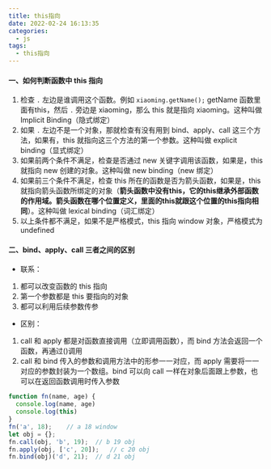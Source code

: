 ```yaml
---
title: this指向
date: 2022-02-24 16:13:35
categories:
  - js
tags:
  - this指向
---
```


#### 一、如何判断函数中 this 指向

1. 检查 `.` 左边是谁调用这个函数。例如 `xiaoming.getName();` getName 函数里面有this，然后 `.` 旁边是 xiaoming，那么 this 就是指向 xiaoming。这种叫做 Implicit Binding（隐式绑定）
2. 如果 `.` 左边不是一个对象，那就检查有没有用到 bind、apply、call 这三个方法，如果有，this 就指向这三个方法的第一个参数。这种叫做 explicit binding（显式绑定）
3. 如果前两个条件不满足，检查是否通过 new 关键字调用该函数，如果是，this 就指向 new 创建的对象。这种叫做 new binding（new 绑定）
4. 如果前三个条件不满足，检查 this 所在的函数是否为箭头函数，如果是，this 就指向箭头函数所绑定的对象（**箭头函数中没有this，它的this继承外部函数的作用域。箭头函数在哪个位置定义，里面的this就跟这个位置的this指向相同**）。这种叫做 lexical binding（词汇绑定）
5. 以上条件都不满足，如果不是严格模式，this 指向 window 对象，严格模式为 undefined

#### 二、bind、apply、call 三者之间的区别

* 联系：
1. 都可以改变函数的 this 指向
2. 第一个参数都是 this 要指向的对象
3. 都可以利用后续参数传参

* 区别：
1. call 和 apply 都是对函数直接调用（立即调用函数），而 bind 方法会返回一个函数，再通过()调用
2. call 和 bind 传入的参数和调用方法中的形参一一对应，而 apply 需要将一一对应的参数封装为一个数组。bind 可以向 call 一样在对象后面跟上参数，也可以在返回函数调用时传入参数

```js
function fn(name, age) {
  console.log(name, age)
  console.log(this)
}
fn('a', 18);    // a 18 window
let obj = {};
fn.call(obj, 'b', 19);  // b 19 obj
fn.apply(obj, ['c', 20]);   // c 20 obj
fn.bind(obj)('d', 21);  // d 21 obj
```
